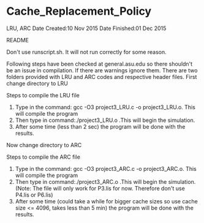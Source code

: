 # Cache_Replacement_Policy
LRU, ARC
Date Created:10 Nov 2015
Date Finished:01 Dec 2015

README

Don't use runscript.sh. It will not run correctly for some reason.

Following steps have been checked at general.asu.edu so there shouldn't be an issue in compilation. If there are warnings ignore them.
There are two folders provided with LRU and ARC codes and respective header files.
First change directory to LRU

Steps to compile the LRU file
1. Type in the command: gcc -O3 project3_LRU.c -o project3_LRU.o. This will compile the program
2. Then type in command:./project3_LRU.o <path of file> <cache size>.This will begin the simulation.
3. After some time (less than 2 sec) the program will be done with the results.

Now change directory to ARC

Steps to compile the ARC file
1. Type in the command: gcc -O3 project3_ARC.c -o project3_ARC.o. This will compile the program
2. Then type in command:./project3_ARC.o <path of file> <cache size>.This will begin the simulation.
(Note: The file will only work for P3.lis for now. Therefore don't use P4.lis or P6.lis)
3. After some time (could take a while for bigger cache sizes so use cache size <= 4096, takes less than 5 min) the program will be done with the results.

